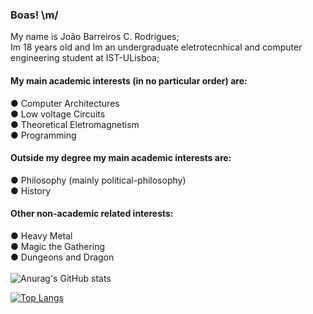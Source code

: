 ### Boas! \m/
My name is João Barreiros C. Rodrigues; \
Im 18 years old and Im an undergraduate eletrotecnhical and computer engineering student at IST-ULisboa;
#### My main academic interests (in no particular order) are:
  ● Computer Architectures\
  ● Low voltage Circuits\
  ● Theoretical Eletromagnetism\
  ● Programming
#### Outside my degree my main academic interests are:
   ● Philosophy (mainly political-philosophy)\
   ● History
#### Other non-academic related interests:
   ● Heavy Metal\
   ● Magic the Gathering\
   ● Dungeons and Dragon\
   \
![Anurag's GitHub stats](https://github-readme-stats.vercel.app/api?username=Joao-Ex-Machina&show_icons=true&bg_color=1111&icon_color=CD0000&title_color=CD0000)

[![Top Langs](https://github-readme-stats.vercel.app/api/top-langs/?username=Joao-Ex-Machina&show_icons=true)](https://github.com/anuraghazra/github-readme-stats)
